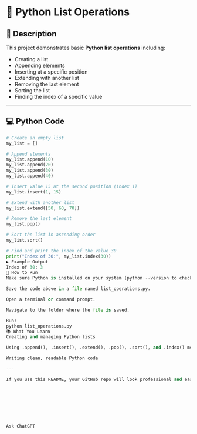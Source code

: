 # 📝 Python List Operations

## 📌 Description
This project demonstrates basic **Python list operations** including:
- Creating a list
- Appending elements
- Inserting at a specific position
- Extending with another list
- Removing the last element
- Sorting the list
- Finding the index of a specific value

---

## 💻 Python Code
```python
# Create an empty list
my_list = []

# Append elements
my_list.append(10)
my_list.append(20)
my_list.append(30)
my_list.append(40)

# Insert value 15 at the second position (index 1)
my_list.insert(1, 15)

# Extend with another list
my_list.extend([50, 60, 70])

# Remove the last element
my_list.pop()

# Sort the list in ascending order
my_list.sort()

# Find and print the index of the value 30
print("Index of 30:", my_list.index(30))
▶️ Example Output
Index of 30: 3
🚀 How to Run
Make sure Python is installed on your system (python --version to check).

Save the code above in a file named list_operations.py.

Open a terminal or command prompt.

Navigate to the folder where the file is saved.

Run:
python list_operations.py
📚 What You Learn
Creating and managing Python lists

Using .append(), .insert(), .extend(), .pop(), .sort(), and .index() methods

Writing clean, readable Python code

---

If you use this README, your GitHub repo will look professional and easy to understand.








Ask ChatGPT
